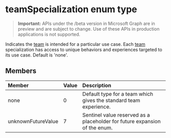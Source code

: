 # teamSpecialization enum type

> **Important:** APIs under the /beta version in Microsoft Graph are in preview and are subject to change. Use of these APIs in production applications is not supported.

Indicates the [team](../resources/team.md) is intended for a particular use case. Each [team](../resources/team.md) specialization has access to unique behaviors and experiences targeted to its use case. Default is 'none'.

## Members

| Member | Value| Description |
|:---------------|:--------|:----------|
|none|0|Default type for a team which gives the standard team experience.|
|unknownFutureValue|7|Sentinel value reserved as a placeholder for future expansion of the enum.|
